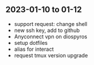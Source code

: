 ## 2023-01-10 to 01-12
* support request: change shell
* new ssh key, add to github
* Anyconnect vpn on diospyros
* setup dotfiles
* alias for interact
* request tmux version upgrade
